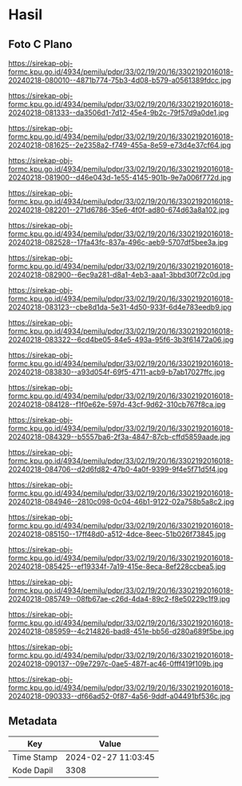 # Hasil

## Foto C Plano

https://sirekap-obj-formc.kpu.go.id/4934/pemilu/pdpr/33/02/19/20/16/3302192016018-20240218-080010--4871b774-75b3-4d08-b579-a0561389fdcc.jpg

https://sirekap-obj-formc.kpu.go.id/4934/pemilu/pdpr/33/02/19/20/16/3302192016018-20240218-081333--da3506d1-7d12-45e4-9b2c-79f57d9a0de1.jpg

https://sirekap-obj-formc.kpu.go.id/4934/pemilu/pdpr/33/02/19/20/16/3302192016018-20240218-081625--2e2358a2-f749-455a-8e59-e73d4e37cf64.jpg

https://sirekap-obj-formc.kpu.go.id/4934/pemilu/pdpr/33/02/19/20/16/3302192016018-20240218-081900--d46e043d-1e55-4145-901b-9e7a006f772d.jpg

https://sirekap-obj-formc.kpu.go.id/4934/pemilu/pdpr/33/02/19/20/16/3302192016018-20240218-082201--271d6786-35e6-4f0f-ad80-674d63a8a102.jpg

https://sirekap-obj-formc.kpu.go.id/4934/pemilu/pdpr/33/02/19/20/16/3302192016018-20240218-082528--17fa43fc-837a-496c-aeb9-5707df5bee3a.jpg

https://sirekap-obj-formc.kpu.go.id/4934/pemilu/pdpr/33/02/19/20/16/3302192016018-20240218-082900--6ec9a281-d8a1-4eb3-aaa1-3bbd30f72c0d.jpg

https://sirekap-obj-formc.kpu.go.id/4934/pemilu/pdpr/33/02/19/20/16/3302192016018-20240218-083123--cbe8d1da-5e31-4d50-933f-6d4e783eedb9.jpg

https://sirekap-obj-formc.kpu.go.id/4934/pemilu/pdpr/33/02/19/20/16/3302192016018-20240218-083322--6cd4be05-84e5-493a-95f6-3b3f61472a06.jpg

https://sirekap-obj-formc.kpu.go.id/4934/pemilu/pdpr/33/02/19/20/16/3302192016018-20240218-083830--a93d054f-69f5-4711-acb9-b7ab17027ffc.jpg

https://sirekap-obj-formc.kpu.go.id/4934/pemilu/pdpr/33/02/19/20/16/3302192016018-20240218-084128--f1f0e62e-597d-43cf-9d62-310cb767f8ca.jpg

https://sirekap-obj-formc.kpu.go.id/4934/pemilu/pdpr/33/02/19/20/16/3302192016018-20240218-084329--b5557ba6-2f3a-4847-87cb-cffd5859aade.jpg

https://sirekap-obj-formc.kpu.go.id/4934/pemilu/pdpr/33/02/19/20/16/3302192016018-20240218-084706--d2d6fd82-47b0-4a0f-9399-9f4e5f71d5f4.jpg

https://sirekap-obj-formc.kpu.go.id/4934/pemilu/pdpr/33/02/19/20/16/3302192016018-20240218-084946--2810c098-0c04-46b1-9122-02a758b5a8c2.jpg

https://sirekap-obj-formc.kpu.go.id/4934/pemilu/pdpr/33/02/19/20/16/3302192016018-20240218-085150--17ff48d0-a512-4dce-8eec-51b026f73845.jpg

https://sirekap-obj-formc.kpu.go.id/4934/pemilu/pdpr/33/02/19/20/16/3302192016018-20240218-085425--ef19334f-7a19-415e-8eca-8ef228ccbea5.jpg

https://sirekap-obj-formc.kpu.go.id/4934/pemilu/pdpr/33/02/19/20/16/3302192016018-20240218-085749--08fb67ae-c26d-4da4-89c2-f8e50229c1f9.jpg

https://sirekap-obj-formc.kpu.go.id/4934/pemilu/pdpr/33/02/19/20/16/3302192016018-20240218-085959--4c214826-bad8-451e-bb56-d280a689f5be.jpg

https://sirekap-obj-formc.kpu.go.id/4934/pemilu/pdpr/33/02/19/20/16/3302192016018-20240218-090137--09e7297c-0ae5-487f-ac46-0fff419f109b.jpg

https://sirekap-obj-formc.kpu.go.id/4934/pemilu/pdpr/33/02/19/20/16/3302192016018-20240218-090333--df66ad52-0f87-4a56-9ddf-a04491bf536c.jpg


## Metadata

| Key        | Value               |
| ---------- | ------------------- |
| Time Stamp | 2024-02-27 11:03:45 |
| Kode Dapil | 3308                |



